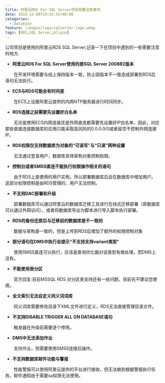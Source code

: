 ```yaml
---
title: 阿里云RDS For SQL Server项目部署注意事项
date: 2015-12-08T19:25:51+08:00
categories: 
  - Database
feature: /images/logo/sqlserver-logo.webp
tags: [RDS,SQL Server,Aliyun]
---
```


公司项目是使用的阿里云RDS SQL Server,记录一下在项目中遇到的一些需要注意的地方.

<!--more-->

* **阿里云RDS For SQL Server使用的是SQL Server 2008R2版本**

　　在开发环境需要与线上保持版本一致，防止因版本不一致造成部署到RDS后语句无法执行。

* **ECS与RDS可能会有时间差**

　　在ECS上设置阿里云提供的内网NTP服务器进行时间同步。

* **RDS连接之前需要先设置好白名单**

　　无论是使用ECS内网连接还是外网直连都需要先设置好IP白名单，因此，对应那些直接连接数据库的应用只能采取高风险的0.0.0.0/0或者留空不控制外网连接IP。

* **RDS权限仅支持数据库为对象的“可读写”与“只读”两种设置**

　　无法通过登录用户，数据库具体架构对象控制权限。

* **控制台或者SMSS直连不能执行权限操作相关的语句**

　　由于RDS上是使用的用户实例，所以部署数据库后会在数据库中增加用户。这部分权限控制是由RDS管理的，用户无法控制。

* **不支持DAC部署和升级**

　　部署数据库可以通过阿里云的数据库迁移工具进行在线式迁移部署（原数据库可以通过外网访问），或者将数据库导出为脚本进行导入脚本执行部署。

* **RDS的备份还原后与迁移前的数据库是不一致的**

　　数据与架构是一致的，但是上传到RDS后增加了额外的权限控制对象

* **部分语句在DMS中执行会提示“不支持支持variant类型”**

　　使用SMSS直连可以执行，应该是查询优化器对该类型有做处理，而DMS上没有。

* **不能使用表分区**

　　官方回复:目前MSSQL RDS 对分区表支持还有一些问题，目前先不建议您使用。

* **全文索引无法自定义同义词词库**

　　同义词库需要修改目录下XML文件进行定义，RDS无法直接管理目录文件。

* **不支持DISABLE TRIGGER ALL ON DATABASE语句**

　　触发器在升级前需要逐个停用。

* **DMS中无法添加作业**

　　支持作业，但需要使用SMSS连接后操作。

* **不支持数据库邮件功能与警报**

　　性能警报可以使用阿里云提供的平台进行接收，但无法做到根据警报执行任务。邮件通知由于需要sa权限无法使用。
